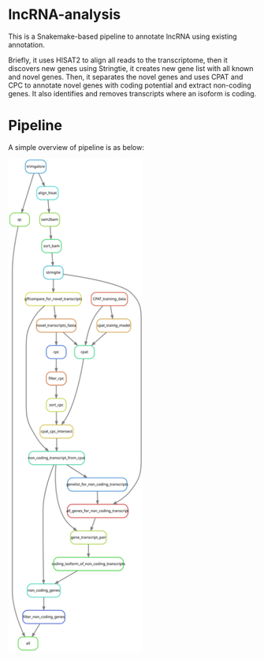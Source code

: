 # lncRNA-analysis
This is a Snakemake-based pipeline to annotate lncRNA using existing annotation. 

Briefly, it uses HISAT2 to align all reads to the transcriptome, then it discovers new genes using Stringtie, it creates new gene list with all known and novel genes. Then, it separates the novel genes and uses CPAT and CPC to annotate novel genes with coding potential and extract non-coding genes. It also identifies and removes transcripts where an isoform is coding.

# Pipeline
A simple overview of pipeline is as below:

<img src="img/pipeline.svg" height=1000px title="pipeline-overview" />
